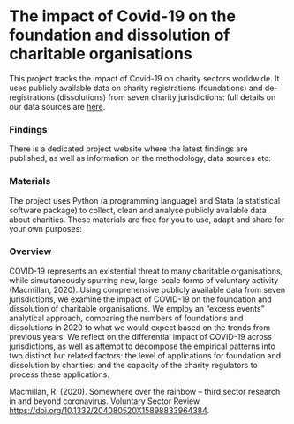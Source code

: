 # The impact of Covid-19 on the foundation and dissolution of charitable organisations

This project tracks the impact of Covid-19 on charity sectors worldwide. It uses publicly available data on charity registrations (foundations) and de-registrations (dissolutions) from seven charity jurisdictions: full details on our data sources are <a href="" target=_blank>here</a>.

### Findings

There is a dedicated project website where the latest findings are published, as well as information on the methodology, data sources etc:


### Materials

The project uses Python (a programming language) and Stata (a statistical software package) to collect, clean and analyse publicly available data about charities. These materials are free for you to use, adapt and share for your own purposes:


### Overview

COVID-19 represents an existential threat to many charitable organisations, while simultaneously spurring new, large-scale forms of voluntary activity (Macmillan, 2020). Using comprehensive publicly available data from seven jurisdictions, we examine the impact of COVID-19 on the foundation and dissolution of charitable organisations. We employ an “excess events” analytical approach, comparing the numbers of foundations and dissolutions in 2020 to what we would expect based on the trends from previous years. We reflect on the differential impact of COVID-19 across jurisdictions, as well as attempt to decompose the empirical patterns into two distinct but related factors: the level of applications for foundation and dissolution by charities; and the capacity of the charity regulators to process these applications. 

Macmillan, R. (2020). Somewhere over the rainbow – third sector research in and beyond coronavirus. Voluntary Sector Review, https://doi.org/10.1332/204080520X15898833964384.
